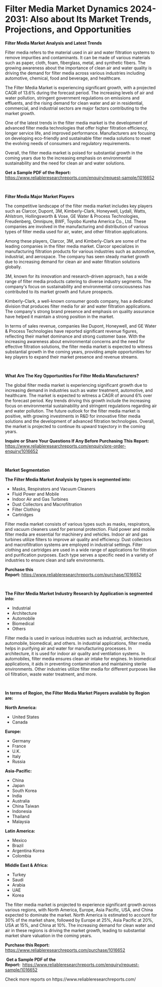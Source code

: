 <p><h1>Filter Media Market Dynamics 2024-2031: Also about Its Market Trends, Projections, and Opportunities</h1></p><p><strong>Filter Media Market Analysis and Latest Trends</strong></p>
<p><p>Filter media refers to the material used in air and water filtration systems to remove impurities and contaminants. It can be made of various materials such as paper, cloth, foam, fiberglass, metal, and synthetic fibers. The growing awareness about the importance of clean air and water quality is driving the demand for filter media across various industries including automotive, chemical, food and beverage, and healthcare.</p><p>The Filter Media Market is experiencing significant growth, with a projected CAGR of 13.6% during the forecast period. The increasing levels of air and water pollution, stringent government regulations on emissions and effluents, and the rising demand for clean water and air in residential, commercial, and industrial sectors are major factors contributing to the market growth.</p><p>One of the latest trends in the filter media market is the development of advanced filter media technologies that offer higher filtration efficiency, longer service life, and improved performance. Manufacturers are focusing on developing eco-friendly and sustainable filter media solutions to meet the evolving needs of consumers and regulatory requirements.</p><p>Overall, the filter media market is poised for substantial growth in the coming years due to the increasing emphasis on environmental sustainability and the need for clean air and water solutions.</p></p>
<p><strong>Get a Sample PDF of the Report:&nbsp;</strong> <a href="https://www.reliableresearchreports.com/enquiry/request-sample/1016652">https://www.reliableresearchreports.com/enquiry/request-sample/1016652</a></p>
<p>&nbsp;</p>
<p><strong>Filter Media Major Market Players</strong></p>
<p><p>The competitive landscape of the filter media market includes key players such as Clarcor, Dupont, 3M, Kimberly-Clark, Honeywell, Lydall, Watts, Ahlstrom, Hollingsworth & Vose, GE Water & Process Technologies, Freudenberg, Omnipure, BWF, Toyobo Kureha America Co., Ltd. These companies are involved in the manufacturing and distribution of various types of filter media used for air, water, and other filtration applications.</p><p>Among these players, Clarcor, 3M, and Kimberly-Clark are some of the leading companies in the filter media market. Clarcor specializes in manufacturing filtration products for various industries such as automotive, industrial, and aerospace. The company has seen steady market growth due to increasing demand for clean air and water filtration solutions globally.</p><p>3M, known for its innovation and research-driven approach, has a wide range of filter media products catering to diverse industry segments. The company's focus on sustainability and environmental consciousness has contributed to its market growth and future prospects.</p><p>Kimberly-Clark, a well-known consumer goods company, has a dedicated division that produces filter media for air and water filtration applications. The company's strong brand presence and emphasis on quality assurance have helped it maintain a strong position in the market.</p><p>In terms of sales revenue, companies like Dupont, Honeywell, and GE Water & Process Technologies have reported significant revenue figures, reflecting their market dominance and strong customer base. With the increasing awareness about environmental concerns and the need for effective filtration solutions, the filter media market is expected to witness substantial growth in the coming years, providing ample opportunities for key players to expand their market presence and revenue streams.</p></p>
<p>&nbsp;</p>
<p><strong>What Are The Key Opportunities For Filter Media Manufacturers?</strong></p>
<p><p>The global filter media market is experiencing significant growth due to increasing demand in industries such as water treatment, automotive, and healthcare. The market is expected to witness a CAGR of around 6% over the forecast period. Key trends driving this growth include the increasing focus on environmental sustainability and stringent regulations regarding air and water pollution. The future outlook for the filter media market is positive, with growing investments in R&D for innovative filter media solutions and the development of advanced filtration technologies. Overall, the market is projected to continue its upward trajectory in the coming years.</p></p>
<p><strong>Inquire or Share Your Questions If Any Before Purchasing This Report:</strong> <a href="https://www.reliableresearchreports.com/enquiry/pre-order-enquiry/1016652">https://www.reliableresearchreports.com/enquiry/pre-order-enquiry/1016652</a></p>
<p>&nbsp;</p>
<p><strong>Market Segmentation</strong></p>
<p><strong>The Filter Media Market Analysis by types is segmented into:</strong></p>
<p><ul><li>Masks, Respirators and Vacuum Cleaners</li><li>Fluid Power and Mobile</li><li>Indoor Air and Gas Turbines</li><li>Dust Collectors and Macrofiltration</li><li>Filter Clothing</li><li>Cartridges</li></ul></p>
<p><p>Filter media market consists of various types such as masks, respirators, and vacuum cleaners used for personal protection. Fluid power and mobile filter media are essential for machinery and vehicles. Indoor air and gas turbines utilize filters to improve air quality and efficiency. Dust collectors and macrofiltration systems are employed in industrial settings. Filter clothing and cartridges are used in a wide range of applications for filtration and purification purposes. Each type serves a specific need in a variety of industries to ensure clean and safe environments.</p></p>
<p><strong>Purchase this Report:&nbsp;</strong><a href="https://www.reliableresearchreports.com/purchase/1016652">https://www.reliableresearchreports.com/purchase/1016652</a></p>
<p>&nbsp;</p>
<p><strong>The Filter Media Market Industry Research by Application is segmented into:</strong></p>
<p><ul><li>Industrial</li><li>Architecture</li><li>Automobile</li><li>Biomedical</li><li>Others</li></ul></p>
<p><p>Filter media is used in various industries such as industrial, architecture, automobile, biomedical, and others. In industrial applications, filter media helps in purifying air and water for manufacturing processes. In architecture, it is used for indoor air quality and ventilation systems. In automobiles, filter media ensures clean air intake for engines. In biomedical applications, it aids in preventing contamination and maintaining sterile environments. Other industries utilize filter media for different purposes like oil filtration, waste water treatment, and more.</p></p>
<p>&nbsp;</p>
<p><strong>In terms of Region, the Filter Media Market Players available by Region are:</strong></p>
<p>
    <p> <strong> North America: </strong>
        <ul>
            <li>United States</li>
            <li>Canada</li>
        </ul>
        </p> 
    <p> <strong> Europe: </strong>
        <ul>
            <li>Germany</li>
            <li>France</li>
            <li>U.K.</li>
            <li>Italy</li>
            <li>Russia</li>
        </ul>
        </p> 
    <p> <strong> Asia-Pacific: </strong>
        <ul>
            <li>China</li>
            <li>Japan</li>
            <li>South Korea</li>
            <li>India</li>
            <li>Australia</li>
            <li>China Taiwan</li>
            <li>Indonesia</li>
            <li>Thailand</li>
            <li>Malaysia</li>
        </ul>
        </p> 
    <p> <strong> Latin America: </strong>
        <ul>
            <li>Mexico</li>
            <li>Brazil</li>
            <li>Argentina Korea</li>
            <li>Colombia</li>
        </ul>
        </p> 
    <p> <strong> Middle East & Africa: </strong>
        <ul>
            <li>Turkey</li>
            <li>Saudi</li>
            <li>Arabia</li>
            <li>UAE</li>
            <li>Korea</li>
        </ul>
    </p>
    </p>
<p><p>The filter media market is projected to experience significant growth across various regions, with North America, Europe, Asia Pacific, USA, and China expected to dominate the market. North America is estimated to account for 30% of the market share, followed by Europe at 25%, Asia Pacific at 20%, USA at 15%, and China at 10%. The increasing demand for clean water and air in these regions is driving the market growth, leading to substantial market share valuation in the coming years.</p></p>
<p><strong>Purchase this Report: </strong><a href="https://www.reliableresearchreports.com/purchase/1016652">https://www.reliableresearchreports.com/purchase/1016652</a></p>
<p>&nbsp;<strong>Get a Sample PDF of the Report:&nbsp;&nbsp;</strong><a href="https://www.reliableresearchreports.com/enquiry/request-sample/1016652">https://www.reliableresearchreports.com/enquiry/request-sample/1016652</a></p>
<p><strong></strong></p>
<p>Check more reports on https://www.reliableresearchreports.com/</p>